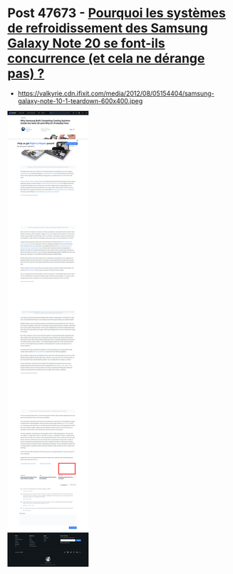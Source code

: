 # Post 47673 - [Pourquoi les systèmes de refroidissement des Samsung Galaxy Note 20 se font-ils concurrence (et cela ne dérange pas) ?](https://www.ifixit.com/News/47673/pourquoi-les-systemes-de-refroidissement-des-samsung-galaxy-note-20-se-font-ils-concurrence-et-cela-ne-derange-pas)

- https://valkyrie.cdn.ifixit.com/media/2012/08/05154404/samsung-galaxy-note-10-1-teardown-600x400.jpeg

![screencap](screenshots/02858f35-1df8-49e9-ab17-3d81ff1116b0.png)
